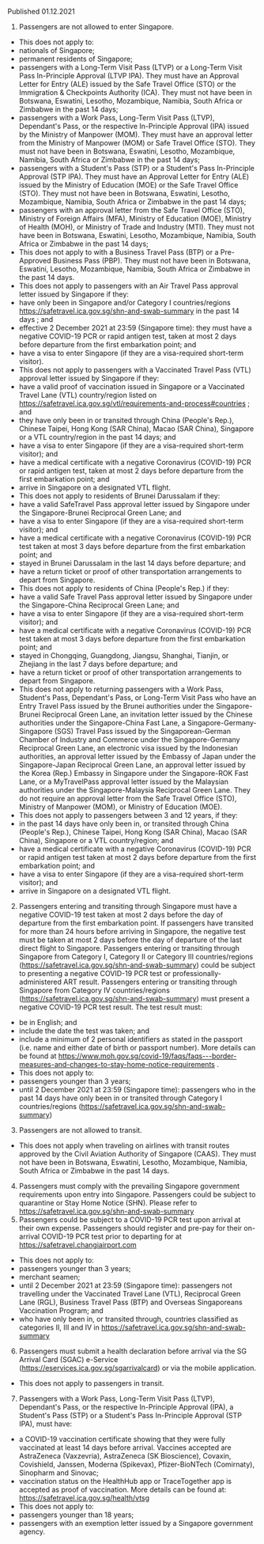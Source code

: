 Published 01.12.2021
1. Passengers are not allowed to enter Singapore.
- This does not apply to:
- nationals of Singapore;
- permanent residents of Singapore;
- passengers with a Long-Term Visit Pass (LTVP) or a Long-Term Visit Pass In-Principle Approval (LTVP IPA). They must have an Approval Letter for Entry (ALE) issued by the Safe Travel Office (STO) or the Immigration & Checkpoints Authority (ICA). They must not have been in Botswana, Eswatini, Lesotho, Mozambique, Namibia, South Africa or Zimbabwe in the past 14 days;
- passengers with a Work Pass, Long-Term Visit Pass (LTVP), Dependant's Pass, or the respective In-Principle Approval (IPA) issued by the Ministry of Manpower (MOM). They must have an approval letter from the Ministry of Manpower (MOM) or Safe Travel Office (STO). They must not have been in Botswana, Eswatini, Lesotho, Mozambique, Namibia, South Africa or Zimbabwe in the past 14 days;
- passengers with a Student's Pass (STP) or a Student's Pass In-Principle Approval (STP IPA). They must have an Approval Letter for Entry (ALE) issued by the Ministry of Education (MOE) or the Safe Travel Office (STO). They must not have been in Botswana, Eswatini, Lesotho, Mozambique, Namibia, South Africa or Zimbabwe in the past 14 days;
- passengers with an approval letter from the Safe Travel Office (STO), Ministry of Foreign Affairs (MFA), Ministry of Education (MOE), Ministry of Health (MOH), or Ministry of Trade and Industry (MTI). They must not have been in Botswana, Eswatini, Lesotho, Mozambique, Namibia, South Africa or Zimbabwe in the past 14 days;
- This does not apply to with a Business Travel Pass (BTP) or a Pre-Approved Business Pass (PBP). They must not have been in Botswana, Eswatini, Lesotho, Mozambique, Namibia, South Africa or Zimbabwe in the past 14 days.
- This does not apply to passengers with an Air Travel Pass approval letter issued by Singapore if they:
- have only been in Singapore and/or Category I countries/regions <a href="https://safetravel.ica.gov.sg/shn-and-swab-summary">https://safetravel.ica.gov.sg/shn-and-swab-summary</a> in the past 14 days ; and
- effective 2 December 2021 at 23:59 (Singapore time): they must have a negative COVID-19 PCR or rapid antigen test, taken at most 2 days before departure from the first embarkation point; and
- have a visa to enter Singapore (if they are a visa-required short-term visitor).
- This does not apply to passengers with a Vaccinated Travel Pass (VTL) approval letter issued by Singapore if they:
- have a valid proof of vaccination issued in Singapore or a Vaccinated Travel Lane (VTL) country/region listed on <a href="https://safetravel.ica.gov.sg/vtl/requirements-and-process#countries">https://safetravel.ica.gov.sg/vtl/requirements-and-process#countries</a> ; and
- they have only been in or transited through China (People's Rep.), Chinese Taipei, Hong Kong (SAR China), Macao (SAR China), Singapore or a VTL country/region in the past 14 days; and
- have a visa to enter Singapore (if they are a visa-required short-term visitor); and
- have a medical certificate with a negative Coronavirus (COVID-19) PCR or rapid antigen test, taken at most 2 days before departure from the first embarkation point; and
- arrive in Singapore on a designated VTL flight.
- This does not apply to residents of Brunei Darussalam if they:
- have a valid SafeTravel Pass approval letter issued by Singapore under the Singapore-Brunei Reciprocal Green Lane; and
- have a visa to enter Singapore (if they are a visa-required short-term visitor); and
- have a medical certificate with a negative Coronavirus (COVID-19) PCR test taken at most 3 days before departure from the first embarkation point; and
- stayed in Brunei Darussalam in the last 14 days before departure; and
- have a return ticket or proof of other transportation arrangements to depart from Singapore.
- This does not apply to residents of China (People's Rep.) if they:
- have a valid Safe Travel Pass approval letter issued by Singapore under the Singapore-China Reciprocal Green Lane; and
- have a visa to enter Singapore (if they are a visa-required short-term visitor); and
- have a medical certificate with a negative Coronavirus (COVID-19) PCR test taken at most 3 days before departure from the first embarkation point; and
- stayed in Chongqing, Guangdong, Jiangsu, Shanghai, Tianjin, or Zhejiang in the last 7 days before departure; and
- have a return ticket or proof of other transportation arrangements to depart from Singapore.
- This does not apply to returning passengers with a Work Pass, Student's Pass, Dependant's Pass, or Long-Term Visit Pass who have an Entry Travel Pass issued by the Brunei authorities under the Singapore-Brunei Reciprocal Green Lane, an invitation letter issued by the Chinese authorities under the Singapore-China Fast Lane, a Singapore-Germany-Singapore (SGS) Travel Pass issued by the Singaporean-German Chamber of Industry and Commerce under the Singapore-Germany Reciprocal Green Lane, an electronic visa issued by the Indonesian authorities, an approval letter issued by the Embassy of Japan under the Singapore-Japan Reciprocal Green Lane, an approval letter issued by the Korea (Rep.) Embassy in Singapore under the Singapore-ROK Fast Lane, or a MyTravelPass approval letter issued by the Malaysian authorities under the Singapore-Malaysia Reciprocal Green Lane. They do not require an approval letter from the Safe Travel Office (STO), Ministry of Manpower (MOM), or Ministry of Education (MOE).
- This does not apply to passengers between 3 and 12 years, if they:
- in the past 14 days have only been in, or transited through China (People's Rep.), Chinese Taipei, Hong Kong (SAR China), Macao (SAR China), Singapore or a VTL country/region; and
- have a medical certificate with a negative Coronavirus (COVID-19) PCR or rapid antigen test taken at most 2 days before departure from the first embarkation point; and
- have a visa to enter Singapore (if they are a visa-required short-term visitor); and
- arrive in Singapore on a designated VTL flight.
2. Passengers entering and transiting through Singapore must have a negative COVID-19 test taken at most 2 days before the day of departure from the first embarkation point. If passengers have transited for more than 24 hours before arriving in Singapore, the negative test must be taken at most 2 days before the day of departure of the last direct flight to Singapore. Passengers entering or transiting through Singapore from Category I, Category II or Category III countries/regions (<a href="https://safetravel.ica.gov.sg/shn-and-swab-summary">https://safetravel.ica.gov.sg/shn-and-swab-summary</a>) could be subject to presenting a negative COVID-19 PCR test or professionally-administered ART result. Passengers entering or transiting through Singapore from Category IV countries/regions (<a href="https://safetravel.ica.gov.sg/shn-and-swab-summary">https://safetravel.ica.gov.sg/shn-and-swab-summary</a>) must present a negative COVID-19 PCR test result. The test result must:
- be in English; and
- include the date the test was taken; and
- include a minimum of 2 personal identifiers as stated in the passport (i.e. name and either date of birth or passport number).
More details can be found at <a href="https://www.moh.gov.sg/covid-19/faqs/faqs---border-measures-and-changes-to-stay-home-notice-requirements">https://www.moh.gov.sg/covid-19/faqs/faqs---border-measures-and-changes-to-stay-home-notice-requirements</a> .
- This does not apply to:
- passengers younger than 3 years;
- until 2 December 2021 at 23:59 (Singapore time): passengers who in the past 14 days have only been in or transited through Category I countries/regions (<a href="https://safetravel.ica.gov.sg/shn-and-swab-summary">https://safetravel.ica.gov.sg/shn-and-swab-summary</a>)
3. Passengers are not allowed to transit.
- This does not apply when traveling on airlines with transit routes approved by the Civil Aviation Authority of Singapore (CAAS). They must not have been in Botswana, Eswatini, Lesotho, Mozambique, Namibia, South Africa or Zimbabwe in the past 14 days.
4. Passengers must comply with the prevailing Singapore government requirements upon entry into Singapore. Passengers could be subject to quarantine or Stay Home Notice (SHN). Please refer to <a href="https://safetravel.ica.gov.sg/shn-and-swab-summary">https://safetravel.ica.gov.sg/shn-and-swab-summary</a>
5. Passengers could be subject to a COVID-19 PCR test upon arrival at their own expense. Passengers should register and pre-pay for their on-arrival COVID-19 PCR test prior to departing for at <a href="https://safetravel.changiairport.com">https://safetravel.changiairport.com</a>
- This does not apply to:
- passengers younger than 3 years;
- merchant seamen;
- until 2 December 2021 at 23:59 (Singapore time): passengers not travelling under the Vaccinated Travel Lane (VTL), Reciprocal Green Lane (RGL), Business Travel Pass (BTP) and Overseas Singaporeans Vaccination Program; and
- who have only been in, or transited through, countries classified as categories II, III and IV in <a href="https://safetravel.ica.gov.sg/shn-and-swab-summary">https://safetravel.ica.gov.sg/shn-and-swab-summary</a>
6. Passengers must submit a health declaration before arrival via the SG Arrival Card (SGAC) e-Service (<a href="https://eservices.ica.gov.sg/sgarrivalcard">https://eservices.ica.gov.sg/sgarrivalcard</a>) or via the mobile application.
- This does not apply to passengers in transit.
7. Passengers with a Work Pass, Long-Term Visit Pass (LTVP), Dependant's Pass, or the respective In-Principle Approval (IPA), a Student's Pass (STP) or a Student's Pass In-Principle Approval (STP IPA), must have:
- a COVID-19 vaccination certificate showing that they were fully vaccinated at least 14 days before arrival. Vaccines accepted are AstraZeneca (Vaxzevria), AstraZeneca (SK Bioscience), Covaxin, Covishield, Janssen, Moderna (Spikevax), Pfizer-BioNTech (Comirnaty), Sinopharm and Sinovac;
- vaccination status on the HealthHub app or TraceTogether app is accepted as proof of vaccination.
More details can be found at: <a href="https://safetravel.ica.gov.sg/health/vtsg">https://safetravel.ica.gov.sg/health/vtsg</a>
- This does not apply to:
- passengers younger than 18 years;
- passengers with an exemption letter issued by a Singapore government agency.